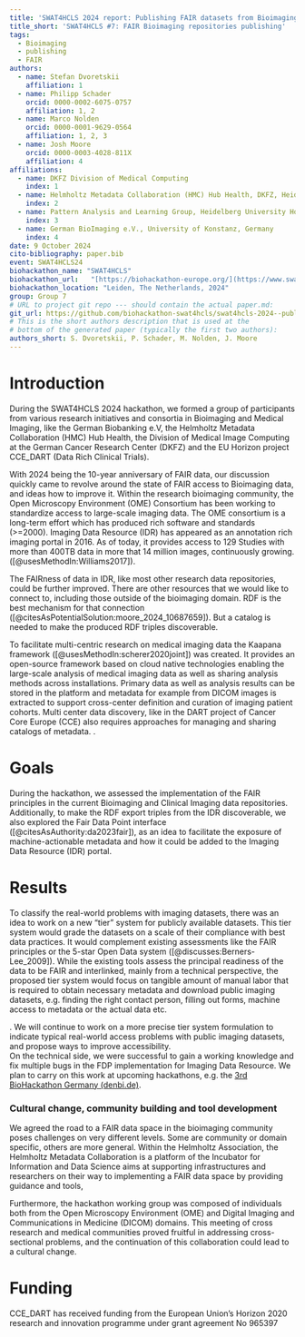 ```yaml
---
title: 'SWAT4HCLS 2024 report: Publishing FAIR datasets from Bioimaging repositories'
title_short: 'SWAT4HCLS #7: FAIR Bioimaging repositories publishing'
tags:
  - Bioimaging
  - publishing
  - FAIR
authors:
  - name: Stefan Dvoretskii
    affiliation: 1
  - name: Philipp Schader
    orcid: 0000-0002-6075-0757
    affiliation: 1, 2
  - name: Marco Nolden
    orcid: 0000-0001-9629-0564
    affiliation: 1, 2, 3
  - name: Josh Moore
    orcid: 0000-0003-4028-811X
    affiliation: 4
affiliations:
  - name: DKFZ Division of Medical Computing
    index: 1
  - name: Helmholtz Metadata Collaboration (HMC) Hub Health, DKFZ, Heidelberg, Germany
    index: 2
  - name: Pattern Analysis and Learning Group, Heidelberg University Hospital
    index: 3
  - name: German BioImaging e.V., University of Konstanz, Germany
    index: 4
date: 9 October 2024
cito-bibliography: paper.bib
event: SWAT4HCLS24
biohackathon_name: "SWAT4HCLS"
biohackathon_url:   "[https://biohackathon-europe.org/](https://www.swat4ls.org/workshops/leiden2024/hackathon/)"
biohackathon_location: "Leiden, The Netherlands, 2024"
group: Group 7
# URL to project git repo --- should contain the actual paper.md:
git_url: https://github.com/biohackathon-swat4hcls/swat4hcls-2024--publishing-fair-datasets-from-bioimaging-repositories.git
# This is the short authors description that is used at the
# bottom of the generated paper (typically the first two authors):
authors_short: S. Dvoretskii, P. Schader, M. Nolden, J. Moore
---
```



# **Introduction**

During the SWAT4HCLS 2024 hackathon, we formed a group of participants from various research initiatives and consortia in Bioimaging and Medical Imaging, like the German Biobanking e.V, the Helmholtz Metadata Collaboration (HMC) Hub Health, the Division of Medical Image Computing at the German Cancer Research Center (DKFZ) and the EU Horizon project CCE\_DART (Data Rich Clinical Trials).

With 2024 being the 10-year anniversary of FAIR data, our discussion quickly came to revolve around the state of FAIR access to Bioimaging data, and ideas how to improve it. Within the research bioimaging community, the Open Microscopy Environment (OME) Consortium has been working to standardize access to large-scale imaging data. The OME consortium is a long-term effort which has produced rich software and standards (\>=2000). Imaging Data Resource (IDR) has appeared as an annotation rich imaging portal in 2016\. As of today, it provides access to 129 Studies with more than 400TB data in more that 14 million images, continuously growing. (\[@usesMethodIn:Williams2017\]). 

The FAIRness of data in IDR, like most other research data repositories, could be further improved. There are other resources that we would like to connect to, including those outside of the bioimaging domain. RDF is the best mechanism for that connection (\[@citesAsPotentialSolution:moore\_2024\_10687659\]). But a catalog is needed to make the produced RDF triples discoverable.

To facilitate multi-centric research on medical imaging data the Kaapana framework (\[@usesMethodIn:scherer2020joint\]) was created. It provides an open-source framework based on cloud native technologies enabling the large-scale analysis of medical imaging data as well as sharing analysis methods across installations. Primary data as well as analysis results can be stored in the platform and metadata for example from DICOM images is extracted to support cross-center definition and curation of imaging patient cohorts.  Multi center data discovery, like in the DART project of Cancer Core Europe (CCE) also requires approaches for managing and sharing catalogs of metadata. .

# **Goals**

During the hackathon, we assessed the implementation of the FAIR principles in the current Bioimaging and Clinical Imaging data repositories. Additionally, to make the RDF export triples from the IDR discoverable, we also explored the  Fair Data Point interface  (\[@citesAsAuthority:da2023fair\]), as an idea to facilitate the exposure of machine-actionable metadata and how it could be added to the Imaging Data Resource (IDR) portal. 

# **Results**

To classify the real-world problems with imaging datasets, there was an idea to work on a new “tier” system for publicly available datasets. This tier system would grade the datasets on a scale of their compliance with best data practices. It would complement  existing assessments like the FAIR principles or  the 5-star Open Data system (\[@discusses:Berners-Lee\_2009\]). While the existing tools assess the principal readiness of the data to be FAIR and interlinked, mainly from a technical perspective, the proposed tier system would focus on tangible amount of manual labor that is required to obtain necessary metadata and download public imaging datasets, e.g. finding the right contact person, filling out forms, machine access to metadata or the actual data etc. 

.  We will continue to work on a more precise tier system formulation to indicate typical real-world access problems with  public imaging datasets, and propose ways to improve accessibility.  
On the technical side, we were successful to gain a working knowledge and fix multiple bugs in the FDP implementation for Imaging Data Resource. We plan to carry on this work at upcoming hackathons, e.g. the [3rd BioHackathon Germany (denbi.de)](https://www.denbi.de/de-nbi-events/1678-biohackathon-germany-3).

### **Cultural change, community building and tool development**

We agreed the road to a FAIR data space in the bioimaging community poses challenges on very different levels. Some are community or domain specific, others are more general. Within the Helmholtz Association, the Helmholtz Metadata Collaboration is a platform of the Incubator for Information and Data Science aims at supporting infrastructures and researchers on their way to implementing a FAIR data space by providing guidance and tools,

Furthermore, the hackathon working group was composed of individuals both from the Open Microscopy Environment (OME) and Digital Imaging and Communications in Medicine (DICOM) domains. This meeting of cross research and medical communities proved fruitful in addressing cross-sectional problems, and the continuation of this collaboration could lead to a cultural change.

# **Funding**

CCE\_DART has received funding from the European Union’s Horizon 2020 research and innovation programme under grant agreement No 965397

